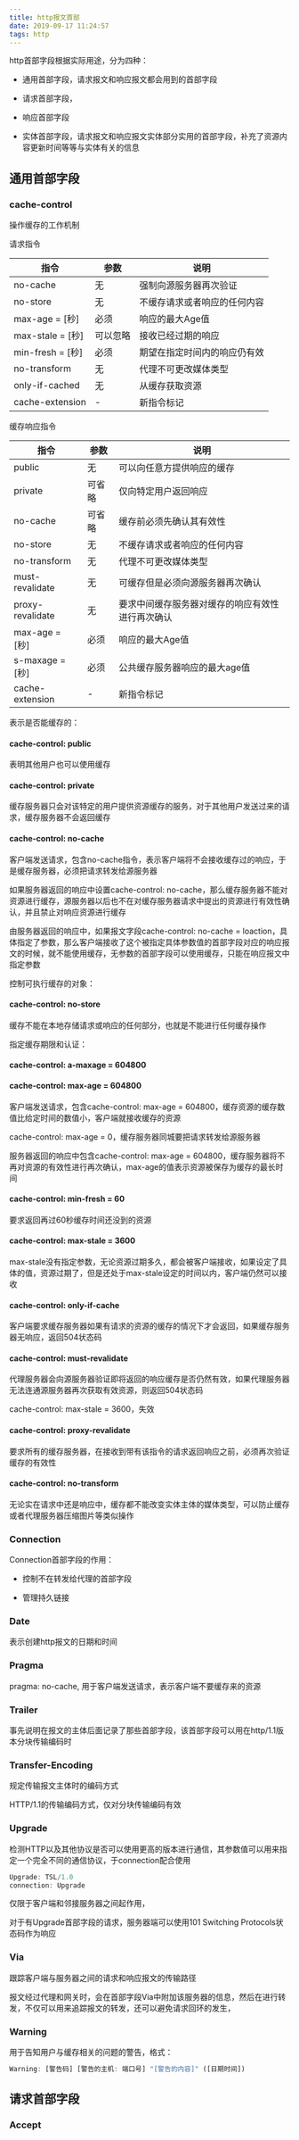 ```yaml
---
title: http报文首部
date: 2019-09-17 11:24:57
tags: http
---
```


http首部字段根据实际用途，分为四种：

+ 通用首部字段，请求报文和响应报文都会用到的首部字段

+ 请求首部字段，

+ 响应首部字段

+ 实体首部字段，请求报文和响应报文实体部分实用的首部字段，补充了资源内容更新时间等等与实体有关的信息

## 通用首部字段

### cache-control

操作缓存的工作机制

请求指令

| 指令                  | 参数            | 说明
| -                     | -              | -
| no-cache              | 无             | 强制向源服务器再次验证
| no-store              | 无             | 不缓存请求或者响应的任何内容
| max-age = [秒]        | 必须            | 响应的最大Age值
| max-stale = [秒]      | 可以忽略         | 接收已经过期的响应
| min-fresh = [秒]      | 必须            | 期望在指定时间内的响应仍有效
| no-transform          | 无              | 代理不可更改媒体类型
| only-if-cached        | 无              | 从缓存获取资源
| cache-extension       | -               | 新指令标记

缓存响应指令

| 指令                    | 参数            | 说明
| -                       | -              | -
| public                  | 无              | 可以向任意方提供响应的缓存
| private                 | 可省略          | 仅向特定用户返回响应
| no-cache                | 可省略          |  缓存前必须先确认其有效性
| no-store                | 无              | 不缓存请求或者响应的任何内容
| no-transform            | 无              | 代理不可更改媒体类型
| must-revalidate         | 无              | 可缓存但是必须向源服务器再次确认
| proxy-revalidate        | 无              | 要求中间缓存服务器对缓存的响应有效性进行再次确认
| max-age = [秒]          | 必须              | 响应的最大Age值 
| s-maxage = [秒]         | 必须              | 公共缓存服务器响应的最大age值
| cache-extension         | -                | 新指令标记

表示是否能缓存的：

#### cache-control: public

表明其他用户也可以使用缓存

#### cache-control: private

缓存服务器只会对该特定的用户提供资源缓存的服务，对于其他用户发送过来的请求，缓存服务器不会返回缓存

#### cache-control: no-cache

客户端发送请求，包含no-cache指令，表示客户端将不会接收缓存过的响应，于是缓存服务器，必须把请求转发给源服务器

如果服务器返回的响应中设置cache-control: no-cache，那么缓存服务器不能对资源进行缓存，源服务器以后也不在对缓存服务器请求中提出的资源进行有效性确认，并且禁止对响应资源进行缓存

由服务器返回的响应中，如果报文字段cache-control: no-cache = loaction，具体指定了参数，那么客户端接收了这个被指定具体参数值的首部字段对应的响应报文的时候，就不能使用缓存，无参数的首部字段可以使用缓存，只能在响应报文中指定参数

控制可执行缓存的对象：

#### cache-control: no-store

缓存不能在本地存储请求或响应的任何部分，也就是不能进行任何缓存操作

指定缓存期限和认证：

#### cache-control: a-maxage = 604800

#### cache-control: max-age = 604800

客户端发送请求，包含cache-control: max-age = 604800，缓存资源的缓存数值比给定时间的数值小，客户端就接收缓存的资源

cache-control: max-age = 0，缓存服务器同城要把请求转发给源服务器

服务器返回的响应中包含cache-control: max-age = 604800，缓存服务器将不再对资源的有效性进行再次确认，max-age的值表示资源被保存为缓存的最长时间

#### cache-control: min-fresh = 60

要求返回再过60秒缓存时间还没到的资源

#### cache-control: max-stale = 3600

max-stale没有指定参数，无论资源过期多久，都会被客户端接收，如果设定了具体的值，资源过期了，但是还处于max-stale设定的时间以内，客户端仍然可以接收

#### cache-control: only-if-cache

客户端要求缓存服务器如果有请求的资源的缓存的情况下才会返回，如果缓存服务器无响应，返回504状态码

#### cache-control: must-revalidate

代理服务器会向源服务器验证即将返回的响应缓存是否仍然有效，如果代理服务器无法连通源服务器再次获取有效资源，则返回504状态码

cache-control: max-stale = 3600，失效

#### cache-control: proxy-revalidate

要求所有的缓存服务器，在接收到带有该指令的请求返回响应之前，必须再次验证缓存的有效性

#### cache-control: no-transform

无论实在请求中还是响应中，缓存都不能改变实体主体的媒体类型，可以防止缓存或者代理服务器压缩图片等类似操作

### Connection

Connection首部字段的作用：

+ 控制不在转发给代理的首部字段

+ 管理持久链接

### Date

表示创建http报文的日期和时间

### Pragma

pragma: no-cache, 用于客户端发送请求，表示客户端不要缓存来的资源

### Trailer

事先说明在报文的主体后面记录了那些首部字段，该首部字段可以用在http/1.1版本分块传输编码时

### Transfer-Encoding

规定传输报文主体时的编码方式

HTTP/1.1的传输编码方式，仅对分块传输编码有效

### Upgrade

检测HTTP以及其他协议是否可以使用更高的版本进行通信，其参数值可以用来指定一个完全不同的通信协议，于connection配合使用

``` js
Upgrade: TSL/1.0
connection: Upgrade
```

仅限于客户端和邻接服务器之间起作用，

对于有Upgrade首部字段的请求，服务器端可以使用101 Switching Protocols状态码作为响应

### Via

跟踪客户端与服务器之间的请求和响应报文的传输路径

报文经过代理和网关时，会在首部字段Via中附加该服务器的信息，然后在进行转发，不仅可以用来追踪报文的转发，还可以避免请求回环的发生，

### Warning

用于告知用户与缓存相关的问题的警告，格式： 

```js
Warning: [警告码] [警告的主机: 端口号] "[警告的内容]" ([日期时间])
```

## 请求首部字段

### Accept


